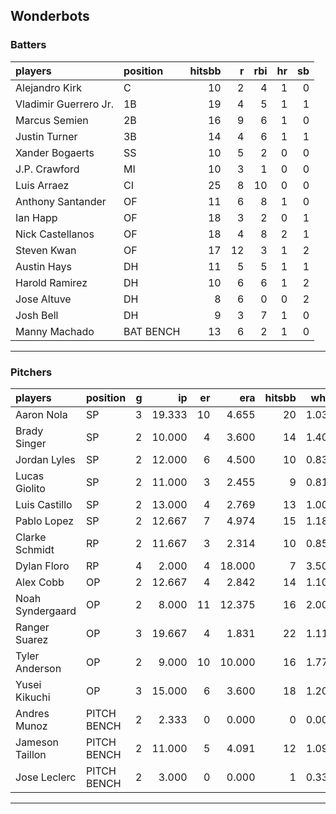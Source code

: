 ## Wonderbots

### Batters

 
|players               |position  | hitsbb|  r| rbi| hr| sb| 
|:---------------------|:---------|------:|--:|---:|--:|--:| 
|Alejandro Kirk        |C         |     10|  2|   4|  1|  0| 
|Vladimir Guerrero Jr. |1B        |     19|  4|   5|  1|  1| 
|Marcus Semien         |2B        |     16|  9|   6|  1|  0| 
|Justin Turner         |3B        |     14|  4|   6|  1|  1| 
|Xander Bogaerts       |SS        |     10|  5|   2|  0|  0| 
|J.P. Crawford         |MI        |     10|  3|   1|  0|  0| 
|Luis Arraez           |CI        |     25|  8|  10|  0|  0| 
|Anthony Santander     |OF        |     11|  6|   8|  1|  0| 
|Ian Happ              |OF        |     18|  3|   2|  0|  1| 
|Nick Castellanos      |OF        |     18|  4|   8|  2|  1| 
|Steven Kwan           |OF        |     17| 12|   3|  1|  2| 
|Austin Hays           |DH        |     11|  5|   5|  1|  1| 
|Harold Ramirez        |DH        |     10|  6|   6|  1|  2| 
|Jose Altuve           |DH        |      8|  6|   0|  0|  2| 
|Josh Bell             |DH        |      9|  3|   7|  1|  0| 
|Manny Machado         |BAT BENCH |     13|  6|   2|  1|  0| 


* * *

### Pitchers

 
|players          |position    |  g|     ip| er|    era| hitsbb|  whip| so|  w| sv| 
|:----------------|:-----------|--:|------:|--:|------:|------:|-----:|--:|--:|--:| 
|Aaron Nola       |SP          |  3| 19.333| 10|  4.655|     20| 1.034| 24|  1|  0| 
|Brady Singer     |SP          |  2| 10.000|  4|  3.600|     14| 1.400| 11|  1|  0| 
|Jordan Lyles     |SP          |  2| 12.000|  6|  4.500|     10| 0.833| 10|  0|  0| 
|Lucas Giolito    |SP          |  2| 11.000|  3|  2.455|      9| 0.818| 12|  2|  0| 
|Luis Castillo    |SP          |  2| 13.000|  4|  2.769|     13| 1.000| 16|  0|  0| 
|Pablo Lopez      |SP          |  2| 12.667|  7|  4.974|     15| 1.184| 11|  0|  0| 
|Clarke Schmidt   |RP          |  2| 11.667|  3|  2.314|     10| 0.857|  8|  0|  0| 
|Dylan Floro      |RP          |  4|  2.000|  4| 18.000|      7| 3.500|  3|  0|  2| 
|Alex Cobb        |OP          |  2| 12.667|  4|  2.842|     14| 1.105| 14|  1|  0| 
|Noah Syndergaard |OP          |  2|  8.000| 11| 12.375|     16| 2.000|  5|  0|  0| 
|Ranger Suarez    |OP          |  3| 19.667|  4|  1.831|     22| 1.119| 15|  1|  0| 
|Tyler Anderson   |OP          |  2|  9.000| 10| 10.000|     16| 1.778|  8|  1|  0| 
|Yusei Kikuchi    |OP          |  3| 15.000|  6|  3.600|     18| 1.200| 16|  1|  0| 
|Andres Munoz     |PITCH BENCH |  2|  2.333|  0|  0.000|      0| 0.000|  5|  0|  0| 
|Jameson Taillon  |PITCH BENCH |  2| 11.000|  5|  4.091|     12| 1.091|  8|  1|  0| 
|Jose Leclerc     |PITCH BENCH |  2|  3.000|  0|  0.000|      1| 0.333|  5|  0|  0| 


* * *


